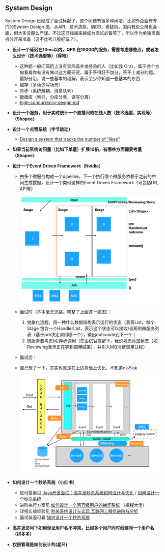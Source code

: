 ## System Design

System Design 已经成了面试标配了，这个问题有很多种问法，比如外企会有专门的System Design 面，从API，技术选型，到DB，表结构，国内有些公司也会面，但大多没那么严谨。不过这已经越来越成为面试必备项了，所以作为单独页面拆分开来准备（这不比考八股好玩？）。



* **设计一个延迟在10ms以内，QPS 在10000的服务，需要考虑哪些点，或者怎么设计（技术选型等）（得物）**
  * 这种题一般问简历上没有实际高并发经验的人（比如我 Orz），属于抛个方向看看你有没有做过这方面研究，属于答得好不加分，答不上减分的题。最好分治，说一些基本的理解，表示至少你知道一些基本的东西
  * 缓存（多读少写场景）
  * 异步（系统解耦，消息队列）
  * 数据库（索引，分库分表，读写分离）
  * [high-concurrency-design.md](https://github.com/doocs/advanced-java/blob/main/docs/high-concurrency/high-concurrency-design.md)



* **设计一个服务，用于实时统计一个直播间的在线人数（技术选型，实现等）（Shopee）**



* **设计一个点赞系统（字节跳动）**
  * [Design a system that tracks the number of “likes”](https://medium.com/@morefree7/design-a-system-that-tracks-the-number-of-likes-ea69fdb41cf2)



* **如果当前系统访问量（比如下单量）扩展10倍，有哪些方面需要考量（Shopee）**



* **设计一个Event Driven Framework（Nvidia）**

  * 由多个微服务构成一个pipeline，下一个执行哪个微服务依赖于之前的中间生成数据，设计一个类似这样的Event Driven Framework（可包括DB, API等）

    <img src="imgs/system_design/event_driven_framework_before.png" style="zoom:50%;" />

  * 面试时（基本毫无思路，瞎整了上面这一张图）：

    1. 抽象化流程，用一种什么数据结构表示运行的状态（我答List<Stage>，每个Stage 包含一个HandlerList，表示这个状态可以接收/调用的微服务列表（基于pre决定调用哪一个），输出outconde到下一个 ）
    2. 微服务要考虑同/异步调用（在面试官提醒下，我说考虑添加状态（如Reviewing表示正在等到调用结果），并引入MQ消费调用过程）

  * 面试后：

  * 自己想了一下，其实也就是在上边基础上优化，不知道ok不ok

    <img src="imgs/system_design/event_driven_framework_after.png" style="zoom:50%;" />

  

* **如何设计一个秒杀系统（小红书）**

  * 应付答案见 [Java开发面试：高并发秒杀系统如何设计与优化](https://blog.csdn.net/CSDN_Terence/article/details/77744042) / [如何设计一个秒杀系统](https://blog.csdn.net/suifeng3051/article/details/52607544)
  * 进阶执行方案见 [如何设计一个百万级用户的抽奖系统](https://note.youdao.com/ynoteshare1/index.html?id=5c04dccbffd0b6fc511dc920e6be12e3&type=note) （携程大佬）
  * 详细实战经验见 [秒杀系统设计与实现.互联网工程师进阶与分析](https://github.com/qiurunze123/miaosha)
  * 面试装逼可看 [如何设计一个秒杀系统](https://time.geekbang.org/column/article/40153) 



* **高并发访问下如何保证用户名不冲突，比如多个用户同时创建同一个用户名（拼多多）** 



* **权限管理是如何设计的(星环)**  
